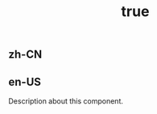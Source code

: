 ﻿---
order: 0
title:
  zh-CN: 堆叠柱+折线混合图表
  en-US: StackedColumn-line Combo
---

## zh-CN

## en-US

Description about this component.
